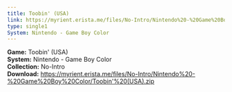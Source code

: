```yaml
---
title: Toobin' (USA)
link: https://myrient.erista.me/files/No-Intro/Nintendo%20-%20Game%20Boy%20Color/Toobin'%20(USA).zip
type: single1
System: Nintendo - Game Boy Color
---
```

<b>Game:</b> Toobin' (USA)<br>
<b>System:</b> Nintendo - Game Boy Color<br>
<b>Collection:</b> No-Intro<br>
<b>Download:</b> https://myrient.erista.me/files/No-Intro/Nintendo%20-%20Game%20Boy%20Color/Toobin'%20(USA).zip